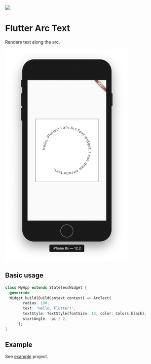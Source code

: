 ![](https://img.shields.io/pub/v/flutter_arc_text)

# Flutter Arc Text

Renders text along the arc.

![](screenshot_sm.png)

## Basic usage

```dart
class MyApp extends StatelessWidget {
  @override
  Widget build(BuildContext context) => ArcText(
        radius: 100,
        text: 'Hello, Flutter!',
        textStyle: TextStyle(fontSize: 18, color: Colors.black),
        startAngle: -pi / 2,
      );
}
```

## Example

See [example](example) project.
